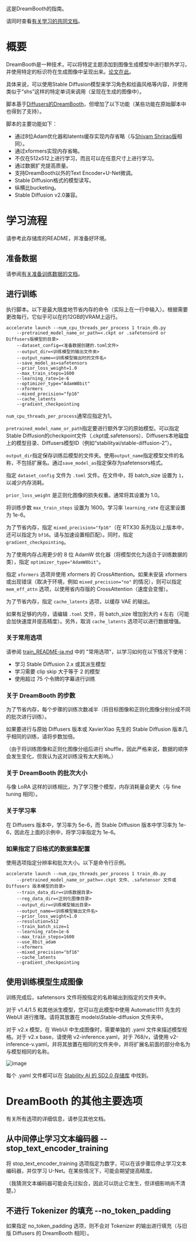 这是DreamBooth的指南。

请同时查看[有关学习的共同文档](./train_README-ja.md)。

# 概要

DreamBooth是一种技术，可以将特定主题添加到图像生成模型中进行额外学习，并使用特定的标识符在生成图像中呈现出来。[论文在此](https://arxiv.org/abs/2208.12242)。

具体来说，可以使用Stable Diffusion模型来学习角色和绘画风格等内容，并使用类似于“shs”这样的特定单词来调用（呈现在生成的图像中）。

脚本基于[Diffusers的DreamBooth](https://github.com/huggingface/diffusers/tree/main/examples/dreambooth)，但增加了以下功能（某些功能在原始脚本中也得到了支持）。

脚本的主要功能如下：

- 通过8位Adam优化器和latents缓存实现内存省略（与[Shivam Shrirao版](https://github.com/ShivamShrirao/diffusers/tree/main/examples/dreambooth)相同）。
- 通过xformers实现内存省略。
- 不仅在512x512上进行学习，而且可以在任意尺寸上进行学习。
- 通过数据扩充提高质量。
- 支持DreamBooth以外的Text Encoder+U-Net微调。
- Stable Diffusion格式的模型读写。
- 纵横比bucketing。
- Stable Diffusion v2.0兼容。

# 学习流程

请参考此存储库的README，并准备好环境。

## 准备数据

请参阅[有关准备训练数据的文档](./train_README-ja.md)。

## 进行训练

执行脚本。以下是最大限度地节省内存的命令（实际上在一行中输入）。根据需要更改每行。它似乎可以在约12GB的VRAM上运行。

```
accelerate launch --num_cpu_threads_per_process 1 train_db.py 
    --pretrained_model_name_or_path=<.ckpt or .safetensord or Diffusers版模型的目录>
    --dataset_config=<准备数据创建的.toml文件>
    --output_dir=<训练模型的输出文件夹>
    --output_name=<训练模型输出时的文件名>
    --save_model_as=safetensors 
    --prior_loss_weight=1.0 
    --max_train_steps=1600 
    --learning_rate=1e-6 
    --optimizer_type="AdamW8bit" 
    --xformers 
    --mixed_precision="fp16" 
    --cache_latents 
    --gradient_checkpointing
```

`num_cpu_threads_per_process`通常应指定为1。

`pretrained_model_name_or_path`指定要进行额外学习的原始模型。可以指定Stable Diffusion的checkpoint文件（.ckpt或.safetensors）、Diffusers本地磁盘上的模型目录、Diffusers模型ID（例如“stabilityai/stable-diffusion-2”）。

`output_dir`指定保存训练后模型的文件夹。使用`output_name`指定模型文件的名称，不包括扩展名。通过`save_model_as`指定保存为safetensors格式。

指定 `dataset_config` 文件为 `.toml` 文件。在文件中，将 batch_size 设置为 `1`，以减少内存消耗。

`prior_loss_weight` 是正则化图像的损失权重。通常将其设置为 1.0。

将训练步数 `max_train_steps` 设置为 1600。学习率 `learning_rate` 在这里设置为 1e-6。

为了节省内存，指定 `mixed_precision="fp16"`（在 RTX30 系列及以上版本中，还可以指定为 `bf16`。请与加速设置相匹配）。同时，指定 `gradient_checkpointing`。

为了使用内存占用更少的 8 位 AdamW 优化器（将模型优化为适合于训练数据的类），指定 `optimizer_type="AdamW8bit"`。

指定 `xformers` 选项并使用 xformers 的 CrossAttention。如果未安装 xformers 或出现错误（取决于环境，例如 `mixed_precision="no"` 的情况），则可以指定 `mem_eff_attn` 选项，以使用省内存版的 CrossAttention（速度会变慢）。

为了节省内存，指定 `cache_latents` 选项，以缓存 VAE 的输出。

如果有足够的内存，请编辑 `.toml` 文件，将 batch_size 增加到大约 `4` 左右（可能会加快速度并提高精度）。另外，取消 `cache_latents` 选项可以进行数据增强。

### 关于常用选项

请参阅 [train_README-ja.md](./train_README-ja.md) 中的 "常用选项"，以学习如何在以下情况下使用：

- 学习 Stable Diffusion 2.x 或其派生模型
- 学习需要 clip skip 大于等于 2 的模型
- 使用超过 75 个令牌的字幕进行训练

### 关于 DreamBooth 的步数

为了节省内存，每个步骤的训练次数减半（将目标图像和正则化图像分别分成不同的批次进行训练）。

如果要进行与原始 Diffusers 版本或 XavierXiao 先生的 Stable Diffusion 版本几乎相同的训练，请将步数加倍。

（由于将训练图像和正则化图像分组后进行 shuffle，因此严格来说，数据的顺序会发生变化，但我认为这对训练没有太大影响。）

### 关于 DreamBooth 的批次大小

与像 LoRA 这样的训练相比，为了学习整个模型，内存消耗量会更大（与 fine tuning 相同）。

### 关于学习率

在 Diffusers 版本中，学习率为 5e-6，而 Stable Diffusion 版本中学习率为 1e-6，因此在上面的示例中，将学习率指定为 1e-6。

### 如果指定了旧格式的数据集配置

使用选项指定分辨率和批次大小。以下是命令行示例。

```
accelerate launch --num_cpu_threads_per_process 1 train_db.py 
    --pretrained_model_name_or_path=<.ckpt 文件、.safetensor 文件或 Diffusers 版本模型的目录> 
    --train_data_dir=<训练数据目录> 
    --reg_data_dir=<正则化图像目录> 
    --output_dir=<训练模型输出目录> 
    --output_name=<训练模型输出文件名> 
    --prior_loss_weight=1.0 
    --resolution=512 
    --train_batch_size=1 
    --learning_rate=1e-6 
    --max_train_steps=1600 
    --use_8bit_adam 
    --xformers 
    --mixed_precision="bf16" 
    --cache_latents
    --gradient_checkpointing
```

## 使用训练模型生成图像

训练完成后，safetensors 文件将按指定的名称输出到指定的文件夹中。

对于 v1.4/1.5 和其他派生模型，您可以在此模型中使用 Automatic1111 先生的 WebUI 进行推理。请将其放置在 models\Stable-diffusion 文件夹中。

对于 v2.x 模型，在 WebUI 中生成图像时，需要单独的 .yaml 文件来描述模型规格。对于 v2.x base，请使用 v2-inference.yaml，对于 768/v，请使用 v2-inference-v.yaml，并将其放置在相同的文件夹中，并将扩展名前面的部分命名为与模型相同的名称。

![image](https://user-images.githubusercontent.com/52813779/210776915-061d79c3-6582-42c2-8884-8b91d2f07313.png)

每个 .yaml 文件都可以在 [Stability AI 的 SD2.0 存储库](https://github.com/Stability-AI/stablediffusion/tree/main/configs/stable-diffusion) 中找到。

# DreamBooth 的其他主要选项

有关所有选项的详细信息，请参见其他文档。

## 从中间停止学习文本编码器 --stop_text_encoder_training

将 stop_text_encoder_training 选项指定为数字，可以在该步骤后停止学习文本编码器，并仅学习 U-Net。在某些情况下，可能会期望提高精度。

（我猜测文本编码器可能会先过拟合，因此可以防止它发生，但详细影响尚不清楚。）

## 不进行 Tokenizer 的填充 --no_token_padding

如果指定 no_token_padding 选项，则不会对 Tokenizer 的输出进行填充（与旧版 Diffusers 的 DreamBooth 相同）。


<!-- 
如果使用 bucketing（如下所述）并使用数据增强，命令行示例如下。

```
accelerate launch --num_cpu_threads_per_process 8 train_db.py 
    --pretrained_model_name_or_path=<.ckpt 文件、.safetensor 文件或 Diffusers 版本模型的目录>
    --train_data_dir=<训练数据目录>
    --reg_data_dir=<正则化图像目录>
    --output_dir=<训练模型输出目录>
    --resolution=768,512 
    --train_batch_size=20 --learning_rate=5e-6 --max_train_steps=800 
    --use_8bit_adam --xformers --mixed_precision="bf16" 
    --save_every_n_epochs=1 --save_state --save_precision="bf16" 
    --logging_dir=logs 
    --enable_bucket --min_bucket_reso=384 --max_bucket_reso=1280 
    --color_aug --flip_aug --gradient_checkpointing --seed 42
```


-->
